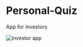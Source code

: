 # Personal-Quiz
App for investors

![investor app](https://github.com/Ivan3337/images/raw/master/Investor.gif)
